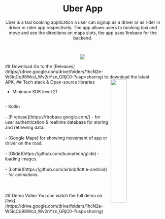 <h1 align="center">Uber App</h1>
<p align="center">  
Uber is a taxi booking application a user can signup as a driver or as rider in driver or rider app respectively. The app allows users to booking taxi and move and see the directions on maps slots, the app uses firebase for the backend.
</p>
</br>
<p align="center">
<img src="https://user-images.githubusercontent.com/55504024/126120713-5da02c47-3c67-4e6f-86f8-b9273bdede68.jpg"/>
</p>
## Download
Go to the [Releases](https://drive.google.com/drive/folders/1hcN2e-W5lqCq98Wcd_Wv2nYzn_GRjC0-?usp=sharing) to download the latest APK.
<img src="/screenshots/appworking.gif" align="right" width="32%"/>
## Tech stack & Open-source libraries

- Minimum SDK level 21
<br>
- Kotlin
</br>
<br>
- [Firebase](https://firebase.google.com/) - for user authentication & realtime database for storing and retrieving data. 
</br>
<br>
- [Google Maps] for showimg movement of app or driver on the road.
</br>
<br>
- [Glide](https://github.com/bumptech/glide) - loading images.
</br>
<br>
- [Lottie](https://github.com/airbnb/lottie-android) - for animations.
</br>
</br>
</br>
</br>
## Demo Video 
You can watch the full demo on [link](https://drive.google.com/drive/folders/1hcN2e-W5lqCq98Wcd_Wv2nYzn_GRjC0-?usp=sharing)
